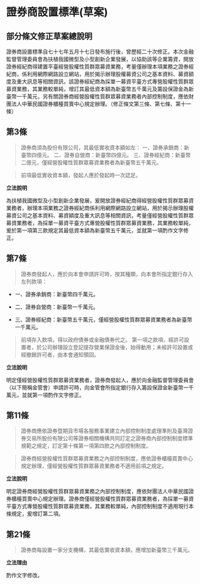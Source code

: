 # 證券商設置標準(草案)

## 部分條文修正草案總說明

證券商設置標準自七十七年五月十七日發布施行後，曾歷經二十次修正。本次金融監督管理委員會為扶植我國微型及小型創新企業發展，以協助該等企業籌資，開放證券經紀商得建置平臺經營股權性質群眾募資業務，考量僅辦理本項業務之證券經紀商，係利用網際網路設立網站，用於揭示辦理股權募資公司之基本資料、募資額度及重大訊息等相關資訊，該證券經紀商為採單一募資平臺方式專營股權性質群眾募資業務，其業務較單純，增訂其最低資本額為新臺幣五千萬元及籌設保證金為新臺幣一千萬元，另有關證券商經營股權性質群眾募資業務者內部控制制度，應依財團法人中華民國證券櫃檯買賣中心規定辦理。（修正條文第三條、第七條、第十一條）

## 第3條

> 證券商須為股份有限公司，其最低實收資本額如左：
> 一、證券承銷商：新臺幣四億元。
> 二、證券自營商：新臺幣四億元。
> 三、證券經紀商：新臺幣二億元，僅經營股權性質群眾募資業務者為新臺幣五千萬元。

> 前項最低實收資本額，發起人應於發起時一次認足。


**立法說明**

為扶植我國微型及小型創新企業發展，爰開放證券經紀商得經營股權性質群眾募資業務者，辦理本項業務之證券經紀商係利用網際網路設立網站，用於揭示辦理股權募資公司之基本資料、募資額度及重大訊息等相關資訊，考量僅經營股權性質群眾募資業務者，為採單一募資平臺方式專營股權性質群眾募資業務，其業務較單純，爰於第一項第三款規定其最低資本額為新臺幣五千萬元，並就第一項酌作文字修正。


## 第7條

> 證券商發起人，應於向本會申請許可時，按其種類，向本會所指定銀行存入左列款項：

* 一、證券承銷商：新臺幣四千萬元。

*  二、證券自營商：新臺幣一千萬元。

*  三、證券經紀商：新臺幣五千萬元，僅經營股權性質群眾募資業務者為新臺幣一千萬元。

> 前項存入款項，得以政府債券或金融債券代之。
> 第一項之款項，經許可設置者，於公司辦理設立登記提存營業保證金後，始得動用；未經許可設置或經撤銷許可者，由本會通知領回。


**立法說明**

明定僅經營股權性質群眾募資業務者，證券商發起人，應於向金融監督管理委員會（以下簡稱金管會）申請許可時，向金管會所指定銀行存入籌設保證金新臺幣一千萬元，並就第一項酌作文字修正。


## 第11條  
> 證券商應依證券暨期貨市場各服務事業建立內部控制制度處理準則及臺灣證券交易所股份有限公司等證券相關機構共同訂定之證券商內部控制制度標準規範之規定，訂定第十條第一項第四款之內部控制制度。

> 證券商經營股權性質群眾募資業務之內部控制制度，應依證券櫃檯買賣中心規定辦理，僅經營股權性質群眾募資業務者不適用前項之規定。

**立法說明**

明定證券商經營股權性質群眾募資業務之內部控制制度，應依財團法人中華民國證券櫃檯買賣中心規定辦理。證券商僅經營股權性質群眾募資業務者，為採單一募資平臺方式專營股權性質群眾募資業務，其業務較單純，內部控制制度不適用現行本條規定，爰增訂第二項。


## 第21條  
> 證券商每設置一家分支機構，其最低實收資本額，應增加新臺幣三千萬元。

**立法理由**

酌作文字修改。

